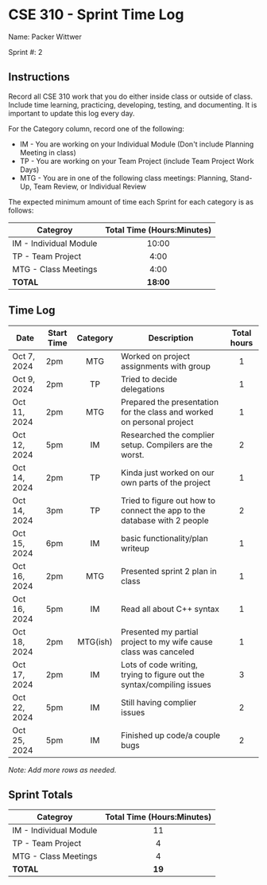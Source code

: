 # CSE 310 - Sprint Time Log

Name: Packer Wittwer

Sprint #: 2

## Instructions

Record all CSE 310 work that you do either inside class or outside of class.  Include time learning, practicing, developing, testing, and documenting.  It is important to update this log every day.

For the Category column, record one of the following:
* IM - You are working on your Individual Module (Don't include Planning Meeting in class)
* TP - You are working on your Team Project (include Team Project Work Days)
* MTG - You are in one of the following class meetings: Planning, Stand-Up, Team Review, or Individual Review

The expected minimum amount of time each Sprint for each category is as follows:

|Categroy                       |Total Time (Hours:Minutes)|
|-------------------------------|:------------------------:|
|IM - Individual Module         |          10:00           |
|TP - Team Project              |           4:00           |
|MTG - Class Meetings           |           4:00           |
|**TOTAL**                      |        **18:00**         |

## Time Log

|Date      |Start Time|Category|Description                                                              |Total hours|
|----------|----------|:------:|-------------------------------------------------------------------------|:-----------:|
|Oct 7, 2024   |2pm       |MTG     |Worked on project assignments with group                                 |1           |
|Oct 9, 2024   |2pm       |TP      |Tried to decide delegations                                              |1           |
|Oct 11, 2024  |2pm       |MTG     |Prepared the presentation for the class and worked on personal project   |1           |
|Oct 12, 2024  |5pm       |IM      |Researched the complier setup. Compilers are the worst.                  |2           |
|Oct 14, 2024  |2pm       |TP      |Kinda just worked on our own parts of the project                        |1           |
|Oct 14, 2024  |3pm       |TP      |Tried to figure out how to connect the app to the database with 2 people |2           |
|Oct 15, 2024  |6pm       |IM      |basic functionality/plan writeup                                         |1           |
|Oct 16, 2024  |2pm       |MTG     |Presented sprint 2 plan in class                                         |1           |
|Oct 16, 2024  |5pm       |IM      |Read all about C++ syntax                                                |1           |
|Oct 18, 2024  |2pm       |MTG(ish)|Presented my partial project to my wife cause class was canceled         |1           |
|Oct 17, 2024  |2pm       |IM      |Lots of code writing, trying to figure out the syntax/compiling issues   |3           |
|Oct 22, 2024  |5pm       |IM      |Still having complier issues                                             |2           |
|Oct 25, 2024  |5pm       |IM      |Finished up code/a couple bugs                                           |2           |

_Note: Add more rows as needed._

## Sprint Totals

|Categroy                       |Total Time (Hours:Minutes)|
|-------------------------------|:------------------------:|
|IM - Individual Module         |11                        |
|TP - Team Project              |4                         |
|MTG - Class Meetings           |4                         |
|**TOTAL**                      |**19**                    |
